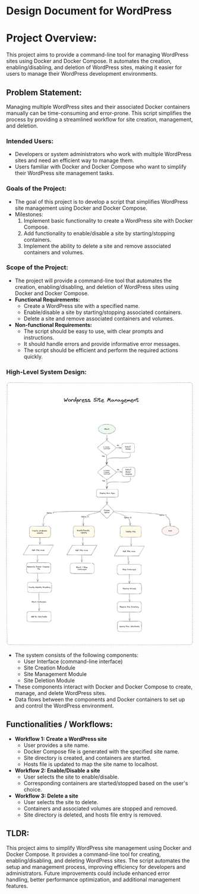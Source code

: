 # Design Document for WordPress

# Project Overview:

This project aims to provide a command-line tool for managing WordPress sites using Docker and Docker Compose. It automates the creation, enabling/disabling, and deletion of WordPress sites, making it easier for users to manage their WordPress development environments.

## Problem Statement:

Managing multiple WordPress sites and their associated Docker containers manually can be time-consuming and error-prone. This script simplifies the process by providing a streamlined workflow for site creation, management, and deletion.

### Intended Users:

- Developers or system administrators who work with multiple WordPress sites and need an efficient way to manage them.
- Users familiar with Docker and Docker Compose who want to simplify their WordPress site management tasks.

### Goals of the Project:

- The goal of this project is to develop a script that simplifies WordPress site management using Docker and Docker Compose.
- Milestones:
    1. Implement basic functionality to create a WordPress site with Docker Compose.
    2. Add functionality to enable/disable a site by starting/stopping containers.
    3. Implement the ability to delete a site and remove associated containers and volumes.

### Scope of the Project:

- The project will provide a command-line tool that automates the creation, enabling/disabling, and deletion of WordPress sites using Docker and Docker Compose.
- **Functional Requirements:**
    - Create a WordPress site with a specified name.
    - Enable/disable a site by starting/stopping associated containers.
    - Delete a site and remove associated containers and volumes.
- **Non-functional Requirements:**
    - The script should be easy to use, with clear prompts and instructions.
    - It should handle errors and provide informative error messages.
    - The script should be efficient and perform the required actions quickly.

### High-Level System Design:

![Wordpress Site Management.png](Assets/Wordpress_Site_Management.png)

- The system consists of the following components:
    - User Interface (command-line interface)
    - Site Creation Module
    - Site Management Module
    - Site Deletion Module
- These components interact with Docker and Docker Compose to create, manage, and delete WordPress sites.
- Data flows between the components and Docker containers to set up and control the WordPress environment.

## Functionalities / Workflows:

- **Workflow 1: Create a WordPress site**
    - User provides a site name.
    - Docker Compose file is generated with the specified site name.
    - Site directory is created, and containers are started.
    - Hosts file is updated to map the site name to localhost.
- **Workflow 2: Enable/Disable a site**
    - User selects the site to enable/disable.
    - Corresponding containers are started/stopped based on the user's choice.
- **Workflow 3: Delete a site**
    - User selects the site to delete.
    - Containers and associated volumes are stopped and removed.
    - Site directory is deleted, and hosts file entry is removed.

## TLDR:

This project aims to simplify WordPress site management using Docker and Docker Compose. It provides a command-line tool for creating, enabling/disabling, and deleting WordPress sites. The script automates the setup and management process, improving efficiency for developers and administrators. Future improvements could include enhanced error handling, better performance optimization, and additional management features.